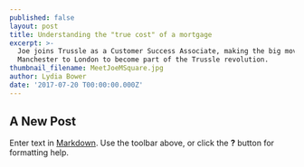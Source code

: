 ```yaml
---
published: false
layout: post
title: Understanding the "true cost" of a mortgage
excerpt: >-
  Joe joins Trussle as a Customer Success Associate, making the big move from
  Manchester to London to become part of the Trussle revolution.  
thumbnail_filename: MeetJoeMSquare.jpg
author: Lydia Bower
date: '2017-07-20 T00:00:00.000Z'
---
```

## A New Post

Enter text in [Markdown](http://daringfireball.net/projects/markdown/). Use the toolbar above, or click the **?** button for formatting help.
